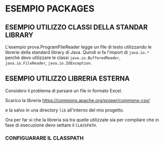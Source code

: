 # ESEMPIO PACKAGES

## ESEMPIO UTILIZZO CLASSI DELLA STANDAR LIBRARY

L'esempio prova.ProgramFileReader legge un file di testo utilizzando 
le librerie della standard library di Java. Quindi si fa l'import di `java.io.*` perchè devo utilizzare le classi `java.io.BufferedReader`, 
`java.io.FileReader`, `java.io.IOException`.

## ESEMPIO UTILIZZO LIBRERIA ESTERNA

Considero il problema di parsare un file in formato Excel. 

Scarico la libreria https://commons.apache.org/proper/commons-csv/

e la salvo in una directory `lib` all'interno del mio progetto.

Ora per far si che la libreria sia tra quelle utilizzate sia per compilare che in fase di esecuzione devo settare il `CLASSPATH`.

### CONFIGUARARE IL CLASSPATH






